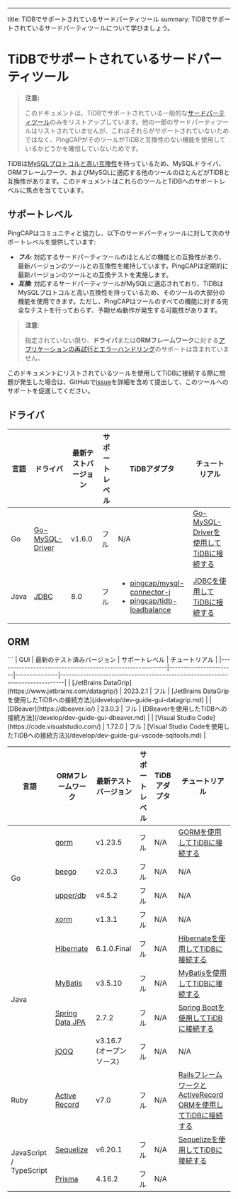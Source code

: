 ---
title: TiDBでサポートされているサードパーティツール
summary: TiDBでサポートされているサードパーティツールについて学びましょう。

# TiDBでサポートされているサードパーティツール

> **注意:**
>
> このドキュメントは、TiDBでサポートされている一般的な[サードパーティツール](https://en.wikipedia.org/wiki/Third-party_source)のみをリストアップしています。他の一部のサードパーティツールはリストされていませんが、これはそれらがサポートされていないためではなく、PingCAPがそのツールがTiDBと互換性のない機能を使用しているかどうかを確信していないためです。

TiDBは[MySQLプロトコルと高い互換性](/mysql-compatibility.md)を持っているため、MySQLドライバ、ORMフレームワーク、およびMySQLに適応する他のツールのほとんどがTiDBと互換性があります。このドキュメントはこれらのツールとTiDBへのサポートレベルに焦点を当てています。

## サポートレベル

PingCAPはコミュニティと協力し、以下のサードパーティツールに対して次のサポートレベルを提供しています:

- **_フル_**: 対応するサードパーティツールのほとんどの機能との互換性があり、最新バージョンのツールとの互換性を維持しています。PingCAPは定期的に最新バージョンのツールとの互換テストを実施します。
- **_互換_**: 対応するサードパーティツールがMySQLに適応されており、TiDBはMySQLプロトコルと高い互換性を持っているため、そのツールの大部分の機能を使用できます。ただし、PingCAPはツールのすべての機能に対する完全なテストを行っておらず、予期せぬ動作が発生する可能性があります。

> **注意:**
>
> 指定されていない限り、**ドライバ**または**ORMフレームワーク**に対する[アプリケーションの再試行とエラーハンドリング](/develop/dev-guide-transaction-troubleshoot.md#application-retry-and-error-handling)のサポートは含まれていません。

このドキュメントにリストされているツールを使用してTiDBに接続する際に問題が発生した場合は、GitHubで[issue](https://github.com/pingcap/tidb/issues/new?assignees=&labels=type%2Fquestion&template=general-question.md)を詳細を含めて提出して、このツールへのサポートを促進してください。

## ドライバ

<table>
   <thead>
      <tr>
         <th>言語</th>
         <th>ドライバ</th>
         <th>最新テストバージョン</th>
         <th>サポートレベル</th>
         <th>TiDBアダプタ</th>
         <th>チュートリアル</th>
      </tr>
   </thead>
   <tbody>
      <tr>
         <td>Go</td>
         <td><a href="https://github.com/go-sql-driver/mysql" target="_blank" referrerpolicy="no-referrer-when-downgrade">Go-MySQL-Driver</a></td>
         <td>v1.6.0</td>
         <td>フル</td>
         <td>N/A</td>
         <td><a href="/tidb/dev/dev-guide-sample-application-golang-sql-driver">Go-MySQL-Driverを使用してTiDBに接続する</a></td>
      </tr>
      <tr>
         <td>Java</td>
         <td><a href="https://dev.mysql.com/downloads/connector/j/" target="_blank" referrerpolicy="no-referrer-when-downgrade">JDBC</a></td>
         <td>8.0</td>
         <td>フル</td>
         <td>
            <ul>
               <li><a href="/tidb/dev/dev-guide-choose-driver-or-orm#java-drivers" data-href="/tidb/dev/dev-guide-choose-driver-or-orm#java-drivers">pingcap/mysql-connector-j</a></li>
               <li><a href="/tidb/dev/dev-guide-choose-driver-or-orm#tidb-loadbalance" data-href="/tidb/dev/dev-guide-choose-driver-or-orm#tidb-loadbalance">pingcap/tidb-loadbalance</a></li>
            </ul>
         </td>
         <td><a href="/tidb/dev/dev-guide-sample-application-java-jdbc">JDBCを使用してTiDBに接続する</a></td>
      </tr>
   </tbody>
</table>

## ORM

<table>
   <thead>
      <tr>
         <th>言語</th>
         <th>ORMフレームワーク</th>
         <th>最新テストバージョン</th>
         <th>サポートレベル</th>
         <th>TiDBアダプタ</th>
         <th>チュートリアル</th>
      </tr>
   </thead>
   <tbody>
      <tr>
         <td rowspan="4">Go</td>
         <td><a href="https://github.com/go-gorm/gorm" target="_blank" referrerpolicy="no-referrer-when-downgrade">gorm</a></td>
         <td>v1.23.5</td>
         <td>フル</td>
         <td>N/A</td>
         <td><a href="/tidb/dev/dev-guide-sample-application-golang-gorm">GORMを使用してTiDBに接続する</a></td>
      </tr>
      <tr>
         <td><a href="https://github.com/beego/beego" target="_blank" referrerpolicy="no-referrer-when-downgrade">beego</a></td>
         <td>v2.0.3</td>
         <td>フル</td>
         <td>N/A</td>
         <td>N/A</td>
      </tr>
      <tr>
         <td><a href="https://github.com/upper/db" target="_blank" referrerpolicy="no-referrer-when-downgrade">upper/db</a></td>
         <td>v4.5.2</td>
         <td>フル</td>
         <td>N/A</td>
         <td>N/A</td>
      </tr>
      <tr>
         <td><a href="https://gitea.com/xorm/xorm" target="_blank" referrerpolicy="no-referrer-when-downgrade">xorm</a></td>
         <td>v1.3.1</td>
         <td>フル</td>
         <td>N/A</td>
         <td>N/A</td>
      </tr>
      <tr>
         <td rowspan="4">Java</td>
         <td><a href="https://hibernate.org/orm/" target="_blank" referrerpolicy="no-referrer-when-downgrade">Hibernate</a></td>
         <td>6.1.0.Final</td>
         <td>フル</td>
         <td>N/A</td>
         <td><a href="/tidb/dev/dev-guide-sample-application-java-hibernate">Hibernateを使用してTiDBに接続する</a></td>
      </tr>
      <tr>
         <td><a href="https://mybatis.org/mybatis-3/" target="_blank" referrerpolicy="no-referrer-when-downgrade">MyBatis</a></td>
         <td>v3.5.10</td>
         <td>フル</td>
         <td>N/A</td>
         <td><a href="/tidb/dev/dev-guide-sample-application-java-mybatis">MyBatisを使用してTiDBに接続する</a></td>
      </tr>
      <tr>
         <td><a href="https://spring.io/projects/spring-data-jpa/" target="_blank" referrerpolicy="no-referrer-when-downgrade">Spring Data JPA</a></td>
         <td>2.7.2</td>
         <td>フル</td>
         <td>N/A</td>
         <td><a href="/tidb/dev/dev-guide-sample-application-java-spring-boot">Spring Bootを使用してTiDBに接続する</a></td>
      </tr>
      <tr>
         <td><a href="https://github.com/jOOQ/jOOQ" target="_blank" referrerpolicy="no-referrer-when-downgrade">jOOQ</a></td>
         <td>v3.16.7 (オープンソース)</td>
         <td>フル</td>
         <td>N/A</td>
         <td>N/A</td>
      </tr>
      <tr>
         <td>Ruby</td>
         <td><a href="https://guides.rubyonrails.org/active_record_basics.html" target="_blank" referrerpolicy="no-referrer-when-downgrade">Active Record</a></td>
         <td>v7.0</td>
         <td>フル</td>
         <td>N/A</td>
         <td><a href="/tidb/dev/dev-guide-sample-application-ruby-rails">RailsフレームワークとActiveRecord ORMを使用してTiDBに接続する</a></td>
      </tr>
      <tr>
         <td rowspan="3">JavaScript / TypeScript</td>
         <td><a href="https://sequelize.org/" target="_blank" referrerpolicy="no-referrer-when-downgrade">Sequelize</a></td>
         <td>v6.20.1</td>
         <td>フル</td>
         <td>N/A</td>
         <td><a href="/tidb/dev/dev-guide-sample-application-nodejs-sequelize">Sequelizeを使用してTiDBに接続する</a></td>
      </tr>
      <tr>
         <td><a href="https://www.prisma.io/" target="_blank" referrerpolicy="no-referrer-when-downgrade">Prisma</a></td>
         <td>4.16.2</td>
         <td>フル</td>
         <td>N/A</td>
```
| GUI                                                       | 最新のテスト済みバージョン | サポートレベル | チュートリアル                                                                      |
|-----------------------------------------------------------|-----------------------|---------------|-------------------------------------------------------------------------------|
| [JetBrains DataGrip](https://www.jetbrains.com/datagrip/) | 2023.2.1              | フル          | [JetBrains DataGripを使用したTiDBへの接続方法](/develop/dev-guide-gui-datagrip.md) |
| [DBeaver](https://dbeaver.io/)                            | 23.0.3                | フル          | [DBeaverを使用したTiDBへの接続方法](/develop/dev-guide-gui-dbeaver.md)             |
| [Visual Studio Code](https://code.visualstudio.com/)                            | 1.72.0                | フル          | [Visual Studio Codeを使用したTiDBへの接続方法](/develop/dev-guide-gui-vscode-sqltools.md)             |